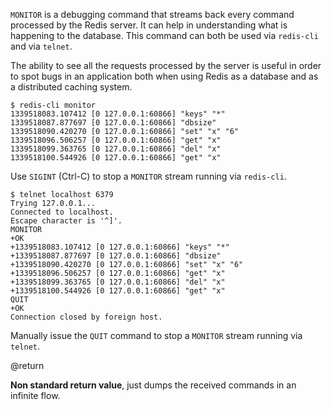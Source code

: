 `MONITOR` is a debugging command that streams back every command
processed by the Redis server. It can help in understanding what is
happening to the database. This command can both be used via `redis-cli`
and via `telnet`.

The ability to see all the requests processed by the server is useful in
order to spot bugs in an application both when using Redis as a database
and as a distributed caching system.

    $ redis-cli monitor
    1339518083.107412 [0 127.0.0.1:60866] "keys" "*"
    1339518087.877697 [0 127.0.0.1:60866] "dbsize"
    1339518090.420270 [0 127.0.0.1:60866] "set" "x" "6"
    1339518096.506257 [0 127.0.0.1:60866] "get" "x"
    1339518099.363765 [0 127.0.0.1:60866] "del" "x"
    1339518100.544926 [0 127.0.0.1:60866] "get" "x"

Use `SIGINT` (Ctrl-C) to stop a `MONITOR` stream running via
`redis-cli`.

    $ telnet localhost 6379
    Trying 127.0.0.1...
    Connected to localhost.
    Escape character is '^]'.
    MONITOR
    +OK
    +1339518083.107412 [0 127.0.0.1:60866] "keys" "*"
    +1339518087.877697 [0 127.0.0.1:60866] "dbsize"
    +1339518090.420270 [0 127.0.0.1:60866] "set" "x" "6"
    +1339518096.506257 [0 127.0.0.1:60866] "get" "x"
    +1339518099.363765 [0 127.0.0.1:60866] "del" "x"
    +1339518100.544926 [0 127.0.0.1:60866] "get" "x"
    QUIT
    +OK
    Connection closed by foreign host.

Manually issue the `QUIT` command to stop a `MONITOR` stream running via
`telnet`.

@return

**Non standard return value**, just dumps the received commands in an infinite
flow.
